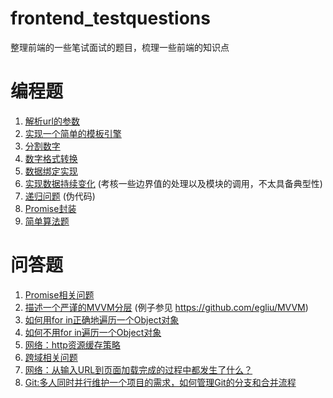 # frontend_testquestions
整理前端的一些笔试面试的题目，梳理一些前端的知识点

# 编程题
1. [解析url的参数](https://github.com/egliu/frontend_testquestions/tree/master/%E5%9F%BA%E7%A1%80/%E7%BC%96%E7%A8%8B/1-%E8%A7%A3%E6%9E%90url%E7%9A%84%E5%8F%82%E6%95%B0)
2. [实现一个简单的模板引擎](https://github.com/egliu/frontend_testquestions/tree/master/%E5%9F%BA%E7%A1%80/%E7%BC%96%E7%A8%8B/2-%E5%AE%9E%E7%8E%B0%E4%B8%80%E4%B8%AA%E7%AE%80%E5%8D%95%E7%9A%84%E6%A8%A1%E6%9D%BF%E5%BC%95%E6%93%8E)
3. [分割数字](https://github.com/egliu/frontend_testquestions/tree/master/%E5%9F%BA%E7%A1%80/%E7%BC%96%E7%A8%8B/3-%E5%88%86%E5%89%B2%E6%95%B0%E5%AD%97)
4. [数字格式转换](https://github.com/egliu/frontend_testquestions/tree/master/%E5%9F%BA%E7%A1%80/%E7%BC%96%E7%A8%8B/4-%E6%95%B0%E5%AD%97%E6%A0%BC%E5%BC%8F%E8%BD%AC%E6%8D%A2)
5. [数据绑定实现](https://github.com/egliu/frontend_testquestions/tree/master/%E5%9F%BA%E7%A1%80/%E7%BC%96%E7%A8%8B/5-%E6%95%B0%E6%8D%AE%E7%BB%91%E5%AE%9A%E5%AE%9E%E7%8E%B0)
6. [实现数据持续变化](https://github.com/egliu/frontend_testquestions/tree/master/%E5%9F%BA%E7%A1%80/%E7%BC%96%E7%A8%8B/6-%E5%AE%9E%E7%8E%B0%E6%95%B0%E6%8D%AE%E6%8C%81%E7%BB%AD%E5%8F%98%E5%8C%96) (考核一些边界值的处理以及模块的调用，不太具备典型性)
7. [递归问题](https://github.com/egliu/frontend_testquestions/tree/master/%E5%9F%BA%E7%A1%80/%E7%BC%96%E7%A8%8B/7-%E9%80%92%E5%BD%92) (伪代码)
8. [Promise封装](https://github.com/egliu/frontend_testquestions/tree/master/%E5%9F%BA%E7%A1%80/%E7%BC%96%E7%A8%8B/8-Promise%E5%B0%81%E8%A3%85)
9. [简单算法题](https://github.com/egliu/frontend_testquestions/tree/master/%E5%9F%BA%E7%A1%80/%E7%BC%96%E7%A8%8B/9-%E7%AE%80%E5%8D%95%E7%AE%97%E6%B3%95%E9%A2%98)
# 问答题
1. [Promise相关问题](https://github.com/egliu/frontend_testquestions/blob/master/%E5%9F%BA%E7%A1%80/%E9%97%AE%E7%AD%94/1-Promise%E7%9B%B8%E5%85%B3%E9%97%AE%E9%A2%98/%E5%86%85%E5%AE%B9.md)
2. [描述一个严谨的MVVM分层](https://github.com/egliu/frontend_testquestions/blob/master/%E5%9F%BA%E7%A1%80/%E9%97%AE%E7%AD%94/2-%E6%8F%8F%E8%BF%B0%E4%B8%80%E4%B8%AA%E4%B8%A5%E8%B0%A8%E7%9A%84MVVM%E5%88%86%E5%B1%82/content.md) (例子参见 https://github.com/egliu/MVVM)
3. [如何用for in正确地遍历一个Object对象](https://github.com/egliu/frontend_testquestions/blob/master/%E5%9F%BA%E7%A1%80/%E9%97%AE%E7%AD%94/3-%E5%A6%82%E4%BD%95%E7%94%A8for%20in%E6%AD%A3%E7%A1%AE%E5%9C%B0%E9%81%8D%E5%8E%86%E4%B8%80%E4%B8%AAObject%E5%AF%B9%E8%B1%A1/%E5%86%85%E5%AE%B9.md)
4. [如何不用for in遍历一个Object对象](https://github.com/egliu/frontend_testquestions/blob/master/%E5%9F%BA%E7%A1%80/%E9%97%AE%E7%AD%94/4-%E5%A6%82%E4%BD%95%E4%B8%8D%E7%94%A8for%20in%E9%81%8D%E5%8E%86%E4%B8%80%E4%B8%AAObject%E5%AF%B9%E8%B1%A1/%E5%86%85%E5%AE%B9.md)
5. [网络：http资源缓存策略](https://github.com/egliu/frontend_testquestions/blob/master/%E5%9F%BA%E7%A1%80/%E9%97%AE%E7%AD%94/5-%E7%BD%91%E7%BB%9C%EF%BC%9Ahttp%E8%B5%84%E6%BA%90%E7%BC%93%E5%AD%98%E7%AD%96%E7%95%A5/%E5%86%85%E5%AE%B9.md)
6. [跨域相关问题](https://github.com/egliu/frontend_testquestions/blob/master/%E5%9F%BA%E7%A1%80/%E9%97%AE%E7%AD%94/6-%E8%B7%A8%E5%9F%9F%E7%9B%B8%E5%85%B3%E9%97%AE%E9%A2%98/%E5%86%85%E5%AE%B9.md)
7. [网络：从输入URL到页面加载完成的过程中都发生了什么？](https://github.com/egliu/frontend_testquestions/blob/master/%E5%9F%BA%E7%A1%80/%E9%97%AE%E7%AD%94/7-%E7%BD%91%E7%BB%9C%EF%BC%9A%E4%BB%8E%E8%BE%93%E5%85%A5URL%E5%88%B0%E9%A1%B5%E9%9D%A2%E5%8A%A0%E8%BD%BD%E5%AE%8C%E6%88%90%E7%9A%84%E8%BF%87%E7%A8%8B%E4%B8%AD%E9%83%BD%E5%8F%91%E7%94%9F%E4%BA%86%E4%BB%80%E4%B9%88%EF%BC%9F/%E5%86%85%E5%AE%B9.md)
8. [Git:多人同时并行维护一个项目的需求，如何管理Git的分支和合并流程](https://github.com/egliu/frontend_testquestions/blob/master/%E5%9F%BA%E7%A1%80/%E9%97%AE%E7%AD%94/8-Git%EF%BC%9A%E5%A4%9A%E4%BA%BA%E5%90%8C%E6%97%B6%E5%B9%B6%E8%A1%8C%E7%BB%B4%E6%8A%A4%E4%B8%80%E4%B8%AA%E9%A1%B9%E7%9B%AE%E7%9A%84%E5%A4%9A%E4%B8%AA%E9%9C%80%E6%B1%82%EF%BC%8C%E5%A6%82%E4%BD%95%E7%AE%A1%E7%90%86Git%E7%9A%84%E5%88%86%E6%94%AF%E5%92%8C%E5%90%88%E5%B9%B6%E6%B5%81%E7%A8%8B/git%E4%BD%BF%E7%94%A8.jpg)
